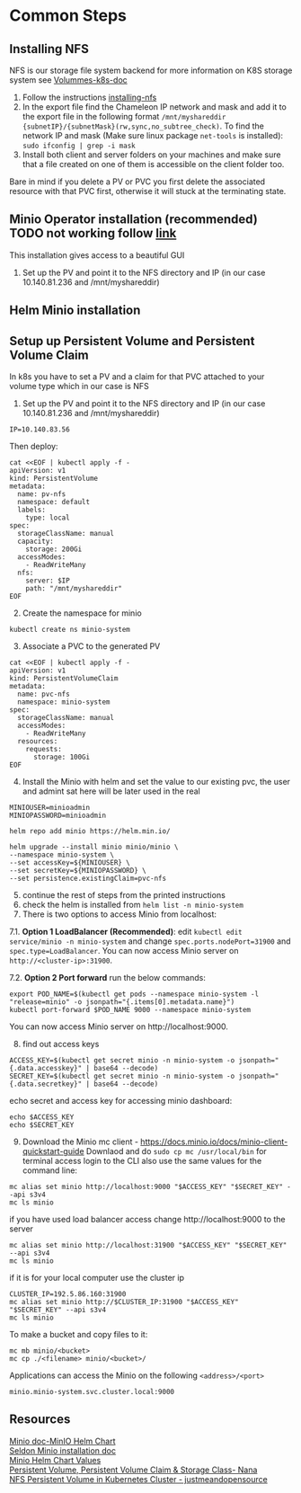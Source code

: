 # Common Steps
## Installing NFS
NFS is our storage file system backend for more information on K8S storage system see [Volummes-k8s-doc](https://kubernetes.io/docs/concepts/storage/volumes/)

1. Follow the instructions [installing-nfs](https://cloud.netapp.com/blog/azure-anf-blg-linux-nfs-server-how-to-set-up-server-and-client)
2. In the export file find the Chameleon IP network and mask and add it to the export file in the following format `/mnt/myshareddir {subnetIP}/{subnetMask}(rw,sync,no_subtree_check)`. To find the network IP and mask (Make sure linux package `net-tools` is installed):
`
sudo ifconfig | grep -i mask
`
3. Install both client and server folders on your machines and make sure that a file created on one of them is accessible on the client folder too.


Bare in mind if you delete a PV or PVC you first delete the associated resource with that PVC first, otherwise it will stuck at the terminating state.

## Minio Operator installation (recommended) TODO not working follow [link](https://github.com/minio/operator)
This installation gives access to a beautiful GUI
1. Set up the PV and point it to the NFS directory and IP (in our case 10.140.81.236 and /mnt/myshareddir)


## Helm Minio installation

## Setup up Persistent Volume and Persistent Volume Claim
In k8s you have to set a PV and a claim for that PVC attached to your volume type which in our case is NFS
1. Set up the PV and point it to the NFS directory and IP (in our case 10.140.81.236 and /mnt/myshareddir)
```
IP=10.140.83.56
```
Then deploy:
```
cat <<EOF | kubectl apply -f -
apiVersion: v1
kind: PersistentVolume
metadata:
  name: pv-nfs
  namespace: default
  labels:
    type: local
spec:
  storageClassName: manual
  capacity:
    storage: 200Gi
  accessModes:
    - ReadWriteMany
  nfs:
    server: $IP
    path: "/mnt/myshareddir"
EOF
```
2. Create the namespace for minio
```
kubectl create ns minio-system
```
3. Associate a PVC to the generated PV
```
cat <<EOF | kubectl apply -f -
apiVersion: v1
kind: PersistentVolumeClaim
metadata:
  name: pvc-nfs
  namespace: minio-system
spec:
  storageClassName: manual
  accessModes:
    - ReadWriteMany
  resources:
    requests:
      storage: 100Gi
EOF
```

4. Install the Minio with helm and set the value to our existing pvc, the user and admint sat here will be later used in the real

```
MINIOUSER=minioadmin
MINIOPASSWORD=minioadmin

helm repo add minio https://helm.min.io/

helm upgrade --install minio minio/minio \
--namespace minio-system \
--set accessKey=${MINIOUSER} \
--set secretKey=${MINIOPASSWORD} \
--set persistence.existingClaim=pvc-nfs
```

5. continue the rest of steps from the printed instructions
6. check the helm is installed from `helm list -n minio-system`
7. There is two options to access Minio from localhost:

7.1. **Option 1 LoadBalancer (Recommended)**: edit `kubectl edit service/minio -n minio-system` and change `spec.ports.nodePort=31900` and `spec.type=LoadBalancer`. You can now access Minio server on `http://<cluster-ip>:31900`.

7.2. **Option 2 Port forward** run the below commands:

```
export POD_NAME=$(kubectl get pods --namespace minio-system -l "release=minio" -o jsonpath="{.items[0].metadata.name}")
kubectl port-forward $POD_NAME 9000 --namespace minio-system
```
You can now access Minio server on http://localhost:9000.


8. find out access keys
```
ACCESS_KEY=$(kubectl get secret minio -n minio-system -o jsonpath="{.data.accesskey}" | base64 --decode)
SECRET_KEY=$(kubectl get secret minio -n minio-system -o jsonpath="{.data.secretkey}" | base64 --decode)
```
echo secret and access key for accessing minio dashboard:
```
echo $ACCESS_KEY
echo $SECRET_KEY
```

9. Download the Minio mc client - https://docs.minio.io/docs/minio-client-quickstart-guide Downlaod and do `sudo cp mc /usr/local/bin` for terminal access login to the CLI
also use the same values for the command line:
```
mc alias set minio http://localhost:9000 "$ACCESS_KEY" "$SECRET_KEY" --api s3v4
mc ls minio
```
if you have used load balancer access change http://localhost:9000 to the server
```
mc alias set minio http://localhost:31900 "$ACCESS_KEY" "$SECRET_KEY" --api s3v4
mc ls minio
```
if it is for your local computer use the cluster ip
```
CLUSTER_IP=192.5.86.160:31900
mc alias set minio http://$CLUSTER_IP:31900 "$ACCESS_KEY" "$SECRET_KEY" --api s3v4
mc ls minio
```
To make a bucket and copy files to it:

```
mc mb minio/<bucket>
mc cp ./<filename> minio/<bucket>/
```

Applications can access the Minio on the following `<address>/<port>`
```
minio.minio-system.svc.cluster.local:9000
```

## Resources
[Minio doc-MinIO Helm Chart](https://github.com/minio/minio/tree/master/helm/minio) \
[Seldon Minio installation doc](https://deploy.seldon.io/en/v1.2/contents/getting-started/production-installation/minio.html) \
[Minio Helm Chart Values](https://github.com/minio/minio/blob/master/helm/minio/values.yaml) \
[Persistent Volume, Persistent Volume Claim & Storage Class- Nana](https://youtu.be/0swOh5C3OVM) \
[NFS Persistent Volume in Kubernetes Cluster - justmeandopensource](https://youtu.be/to14wmNmRCI)
